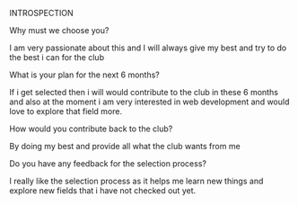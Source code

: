 INTROSPECTION

Why must we choose you?

I am very passionate about this and I will always give my best and try to do the best i can for the club

What is your plan for the next 6 months?

If i get selected then i will would contribute to the club in these 6 months and also at the moment i am very interested in web development and would love to explore that field more.

How would you contribute back to the club?

By doing my best and provide all what the club wants from me

Do you have any feedback for the selection process?

I really like the selection process as it helps me learn new things and explore new fields that i have not checked out yet.


   
